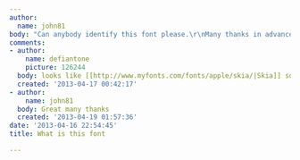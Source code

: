 ```yaml
---
author:
  name: john81
body: "Can anybody identify this font please.\r\nMany thanks in advance"
comments:
- author:
    name: defiantone
    picture: 126244
  body: looks like [[http://www.myfonts.com/fonts/apple/skia/|Skia]] sqooshed up.
  created: '2013-04-17 00:42:17'
- author:
    name: john81
  body: Great many thanks
  created: '2013-04-19 01:57:36'
date: '2013-04-16 22:54:45'
title: What is this font

---
```

